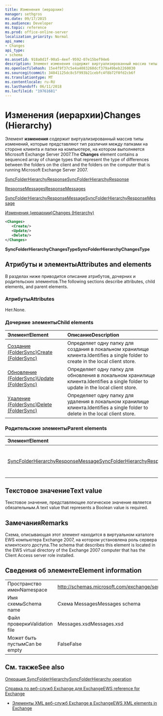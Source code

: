 ```yaml
---
title: Изменения (иерархии)
manager: sethgros
ms.date: 09/17/2015
ms.audience: Developer
ms.topic: reference
ms.prod: office-online-server
localization_priority: Normal
api_name:
- Changes
api_type:
- schema
ms.assetid: 918a0d1f-90a5-4eef-9592-07e15bef94e6
description: Элемент изменения содержит виртуализированный массив типы изменений, которые представляют тип различия между папками на стороне клиента и папки на компьютере, на котором выполняется Microsoft Exchange Server 2007.
ms.openlocfilehash: 15e4f9f37c5e4a4083260dcf379a49beb2260030
ms.sourcegitcommit: 34041125dc8c5f993b21cebfc4f8b72f0fd2cb6f
ms.translationtype: MT
ms.contentlocale: ru-RU
ms.lasthandoff: 06/11/2018
ms.locfileid: "19761681"
---
```

# <a name="changes-hierarchy"></a><span data-ttu-id="079d8-103">Изменения (иерархии)</span><span class="sxs-lookup"><span data-stu-id="079d8-103">Changes (Hierarchy)</span></span>

<span data-ttu-id="079d8-104">Элемент **изменения** содержит виртуализированный массив типы изменений, которые представляют тип различия между папками на стороне клиента и папки на компьютере, на котором выполняется Microsoft Exchange Server 2007.</span><span class="sxs-lookup"><span data-stu-id="079d8-104">The **Changes** element contains a sequenced array of change types that represent the type of differences between the folders on the client and the folders on the computer that is running Microsoft Exchange Server 2007.</span></span> 
  
[<span data-ttu-id="079d8-105">SyncFolderHierarchyResponse</span><span class="sxs-lookup"><span data-stu-id="079d8-105">SyncFolderHierarchyResponse</span></span>](syncfolderhierarchyresponse.md)
  
[<span data-ttu-id="079d8-106">ResponseMessages</span><span class="sxs-lookup"><span data-stu-id="079d8-106">ResponseMessages</span></span>](responsemessages.md)
  
[<span data-ttu-id="079d8-107">SyncFolderHierarchyResponseMessage</span><span class="sxs-lookup"><span data-stu-id="079d8-107">SyncFolderHierarchyResponseMessage</span></span>](syncfolderhierarchyresponsemessage.md)
  
[<span data-ttu-id="079d8-108">Изменения (иерархии)</span><span class="sxs-lookup"><span data-stu-id="079d8-108">Changes (Hierarchy)</span></span>](changes-hierarchy.md)
  
```xml
<Changes>
   <Create/>
   <Update/>
   <Delete/>
</Changes>
```

 <span data-ttu-id="079d8-109">**SyncFolderHierarchyChangesType**</span><span class="sxs-lookup"><span data-stu-id="079d8-109">**SyncFolderHierarchyChangesType**</span></span>
## <a name="attributes-and-elements"></a><span data-ttu-id="079d8-110">Атрибуты и элементы</span><span class="sxs-lookup"><span data-stu-id="079d8-110">Attributes and elements</span></span>

<span data-ttu-id="079d8-111">В разделах ниже приводится описание атрибутов, дочерних и родительских элементов.</span><span class="sxs-lookup"><span data-stu-id="079d8-111">The following sections describe attributes, child elements, and parent elements.</span></span>
  
### <a name="attributes"></a><span data-ttu-id="079d8-112">Атрибуты</span><span class="sxs-lookup"><span data-stu-id="079d8-112">Attributes</span></span>

<span data-ttu-id="079d8-113">Нет.</span><span class="sxs-lookup"><span data-stu-id="079d8-113">None.</span></span>
  
### <a name="child-elements"></a><span data-ttu-id="079d8-114">Дочерние элементы</span><span class="sxs-lookup"><span data-stu-id="079d8-114">Child elements</span></span>

|<span data-ttu-id="079d8-115">**Элемент**</span><span class="sxs-lookup"><span data-stu-id="079d8-115">**Element**</span></span>|<span data-ttu-id="079d8-116">**Описание**</span><span class="sxs-lookup"><span data-stu-id="079d8-116">**Description**</span></span>|
|:-----|:-----|
|[<span data-ttu-id="079d8-117">Создание (FolderSync)</span><span class="sxs-lookup"><span data-stu-id="079d8-117">Create (FolderSync)</span></span>](create-foldersync.md) <br/> |<span data-ttu-id="079d8-118">Определяет одну папку для создания в локальном хранилище клиента.</span><span class="sxs-lookup"><span data-stu-id="079d8-118">Identifies a single folder to create in the local client store.</span></span>  <br/> |
|[<span data-ttu-id="079d8-119">Обновление (FolderSync)</span><span class="sxs-lookup"><span data-stu-id="079d8-119">Update (FolderSync)</span></span>](update-foldersync.md) <br/> |<span data-ttu-id="079d8-120">Определяет одну папку для обновления в локальном хранилище клиента.</span><span class="sxs-lookup"><span data-stu-id="079d8-120">Identifies a single folder to update in the local client store.</span></span>  <br/> |
|[<span data-ttu-id="079d8-121">Удаление (FolderSync)</span><span class="sxs-lookup"><span data-stu-id="079d8-121">Delete (FolderSync)</span></span>](delete-foldersync.md) <br/> |<span data-ttu-id="079d8-122">Определяет одну папку для удаления в локальном хранилище клиента.</span><span class="sxs-lookup"><span data-stu-id="079d8-122">Identifies a single folder to delete in the local client store.</span></span>  <br/> |
   
### <a name="parent-elements"></a><span data-ttu-id="079d8-123">Родительские элементы</span><span class="sxs-lookup"><span data-stu-id="079d8-123">Parent elements</span></span>

|<span data-ttu-id="079d8-124">**Элемент**</span><span class="sxs-lookup"><span data-stu-id="079d8-124">**Element**</span></span>|<span data-ttu-id="079d8-125">**Описание**</span><span class="sxs-lookup"><span data-stu-id="079d8-125">**Description**</span></span>|
|:-----|:-----|
|[<span data-ttu-id="079d8-126">SyncFolderHierarchyResponseMessage</span><span class="sxs-lookup"><span data-stu-id="079d8-126">SyncFolderHierarchyResponseMessage</span></span>](syncfolderhierarchyresponsemessage.md) <br/> |<span data-ttu-id="079d8-127">Содержит состояние и результат запроса SyncFolderHierarchy.</span><span class="sxs-lookup"><span data-stu-id="079d8-127">Contains the status and result of a SyncFolderHierarchy request.</span></span>  <br/> |
   
## <a name="text-value"></a><span data-ttu-id="079d8-128">Текстовое значение</span><span class="sxs-lookup"><span data-stu-id="079d8-128">Text value</span></span>

<span data-ttu-id="079d8-129">Текстовое значение, представляющее логическое значение является обязательным.</span><span class="sxs-lookup"><span data-stu-id="079d8-129">A text value that represents a Boolean value is required.</span></span>
  
## <a name="remarks"></a><span data-ttu-id="079d8-130">Замечания</span><span class="sxs-lookup"><span data-stu-id="079d8-130">Remarks</span></span>

<span data-ttu-id="079d8-131">Схема, описывающая этот элемент находится в виртуальном каталоге EWS компьютера Exchange 2007, на котором установлена роль сервера клиентского доступа.</span><span class="sxs-lookup"><span data-stu-id="079d8-131">The schema that describes this element is located in the EWS virtual directory of the Exchange 2007 computer that has the Client Access server role installed.</span></span>
  
## <a name="element-information"></a><span data-ttu-id="079d8-132">Сведения об элементе</span><span class="sxs-lookup"><span data-stu-id="079d8-132">Element information</span></span>

|||
|:-----|:-----|
|<span data-ttu-id="079d8-133">Пространство имен</span><span class="sxs-lookup"><span data-stu-id="079d8-133">Namespace</span></span>  <br/> |http://schemas.microsoft.com/exchange/services/2006/messages  <br/> |
|<span data-ttu-id="079d8-134">Имя схемы</span><span class="sxs-lookup"><span data-stu-id="079d8-134">Schema name</span></span>  <br/> |<span data-ttu-id="079d8-135">Схема Messages</span><span class="sxs-lookup"><span data-stu-id="079d8-135">Messages schema</span></span>  <br/> |
|<span data-ttu-id="079d8-136">Файл проверки</span><span class="sxs-lookup"><span data-stu-id="079d8-136">Validation file</span></span>  <br/> |<span data-ttu-id="079d8-137">Messages.xsd</span><span class="sxs-lookup"><span data-stu-id="079d8-137">Messages.xsd</span></span>  <br/> |
|<span data-ttu-id="079d8-138">Может быть пустым</span><span class="sxs-lookup"><span data-stu-id="079d8-138">Can be empty</span></span>  <br/> |<span data-ttu-id="079d8-139">False</span><span class="sxs-lookup"><span data-stu-id="079d8-139">False</span></span>  <br/> |
   
## <a name="see-also"></a><span data-ttu-id="079d8-140">См. также</span><span class="sxs-lookup"><span data-stu-id="079d8-140">See also</span></span>



[<span data-ttu-id="079d8-141">Операция SyncFolderHierarchy</span><span class="sxs-lookup"><span data-stu-id="079d8-141">SyncFolderHierarchy operation</span></span>](syncfolderhierarchy-operation.md)


[<span data-ttu-id="079d8-142">Справка по веб-служб Exchange для Exchange</span><span class="sxs-lookup"><span data-stu-id="079d8-142">EWS reference for Exchange</span></span>](ews-reference-for-exchange.md)
  
- [<span data-ttu-id="079d8-143">Элементы XML веб-служб Exchange в Exchange</span><span class="sxs-lookup"><span data-stu-id="079d8-143">EWS XML elements in Exchange</span></span>](ews-xml-elements-in-exchange.md)

